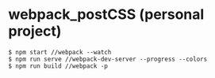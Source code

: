 # webpack_postCSS (personal project)

```
$ npm start //webpack --watch
$ npm run serve //webpack-dev-server --progress --colors
$ npm run build //webpack -p
```
